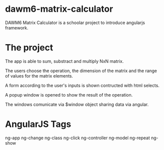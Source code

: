 # dawm6-matrix-calculator
DAWM6 Matrix Calculator is a schoolar project to introduce angularjs framework.

# The project

The app is able to sum, substract and multiply NxN matrix. 

The users choose the operation, the dimension of the matrix and the range of values for the matrix elements.

A form according to the user's inputs is shown contructed with html selects.

A popup window is opened to show the result of the operation.

The windows comunicate via $window object sharing data via angular.

# AngularJS Tags

  ng-app
  ng-change
  ng-class
  ng-click
  ng-controller
  ng-model
  ng-repeat
  ng-show



